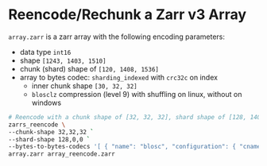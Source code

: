 # Reencode/Rechunk a Zarr v3 Array
`array.zarr` is a zarr array with the following encoding parameters:
 - data type `int16`
 - shape `[1243, 1403, 1510]`
 - chunk (shard) shape of `[120, 1408, 1536]`
 - array to bytes codec: `sharding_indexed` with `crc32c` on index
   - inner chunk shape `[30, 32, 32]`
   - `blosclz` compression (level 9) with shuffling on linux, without on windows

```bash
# Reencode with a chunk shape of [32, 32, 32], shard shape of [128, 1408, 1536], and zlib compression.
zarrs_reencode \
--chunk-shape 32,32,32 `
--shard-shape 128,0,0 `
--bytes-to-bytes-codecs '[ { "name": "blosc", "configuration": { "cname": "zlib", "clevel": 9, "shuffle": "bitshuffle", "typesize": 2, "blocksize": 0 } } ]' \
array.zarr array_reencode.zarr
```
